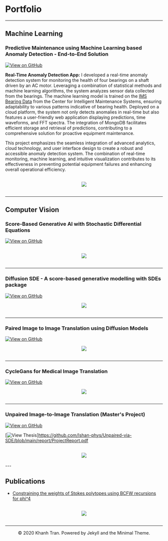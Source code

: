 # Portfolio
---
## Machine Learning

### Predictive Maintenance using Machine Learning based Anomaly Detection - End-to-End Solution

[![View on GitHub](https://img.shields.io/badge/GitHub-View_on_GitHub-blue?logo=GitHub)](https://github.com/Ishan-phys/predictive-maintenance-ml)

**Real-Time Anomaly Detection App:** 
I developed a real-time anomaly detection system for monitoring the health of four bearings on a shaft driven by an AC motor. Leveraging a combination of statistical methods and machine learning algorithms, the system analyzes sensor data collected from the bearings. The machine learning model is trained on the [IMS Bearing Data](https://www.nasa.gov/intelligent-systems-division/discovery-and-systems-health/pcoe/pcoe-data-set-repository/) from the Center for Intelligent Maintenance Systems, ensuring adaptability to various patterns indicative of bearing health. Deployed on a cloud platform, the system not only detects anomalies in real-time but also features a user-friendly web application displaying predictions, time waveforms, and FFT spectra. The integration of MongoDB facilitates efficient storage and retrieval of predictions, contributing to a comprehensive solution for proactive equipment maintenance.

This project emphasizes the seamless integration of advanced analytics, cloud technology, and user interface design to create a robust and accessible anomaly detection system. The combination of real-time monitoring, machine learning, and intuitive visualization contributes to its effectiveness in preventing potential equipment failures and enhancing overall operational efficiency.

<br>
<center><img src="images/fft.png?raw=true"/></center>
<br>

---

## Computer Vision 

### Score-Based Generative AI with Stochastic Differential Equations

[![View on GitHub](https://img.shields.io/badge/GitHub-View_on_GitHub-blue?logo=GitHub)](https://github.com/Ishan-phys/Generative-Modelling-with-SDEs)

<br>
<center><img src="images/diffusion schematic 2.jpg?raw=true"/></center>
<br>

---

### Diffusion SDE - A score-based generative modelling with SDEs package

[![View on GitHub](https://img.shields.io/badge/GitHub-View_on_GitHub-blue?logo=GitHub)](https://github.com/Ishan-phys/Diffusion-SDE)
<br>
<center><img src="images/header.png?raw=true"/></center>
<br>

---

### Paired Image to Image Translation using Diffusion Models

[![View on GitHub](https://img.shields.io/badge/GitHub-View_on_GitHub-blue?logo=GitHub)](https://github.com/Ishan-phys/paired-via-sde)
<br>
<center><img src="images/paired.png?raw=true"/></center>
<br>

---

### CycleGans for Medical Image Translation

[![View on GitHub](https://img.shields.io/badge/GitHub-View_on_GitHub-blue?logo=GitHub)](https://github.com/Ishan-phys/CycleGANs)
<br>
<center><img src="images/cyc_gan.png?raw=true"/></center>
<br>

---

### Unpaired Image-to-Image Translation (Master's Project)


[![View on GitHub](https://img.shields.io/badge/GitHub-View_on_GitHub-blue?logo=GitHub)](https://github.com/Ishan-phys/Unpaired-via-SDE)

[![View Thesis](https://img.shields.io/badge/GitHub-View_on_GitHub-blue?logo=GitHub)]https://github.com/Ishan-phys/Unpaired-via-SDE/blob/main/report/ProjectReport.pdf

<br>
<center><img src="images/thesis.png?raw=true"/></center>
<br>
---

## Publications

- [Constraining the weights of Stokes polytopes using BCFW recursions for phi^4](https://link.springer.com/article/10.1007/JHEP04(2021)064)

<br>
<center><img src="images/paper.png?raw=true"/></center>
<br>


---
<center>© 2020 Khanh Tran. Powered by Jekyll and the Minimal Theme.</center>
